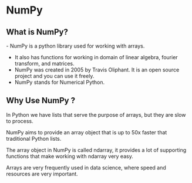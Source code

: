 <h1>NumPy<br></h1>

<h2>What is NumPy?<br></h2>
<p>- NumPy is a python library used for working with arrays.<br>

- It also has functions for working in domain of linear algebra, fourier transform, and matrices.<br>
- NumPy was created in 2005 by Travis Oliphant. It is an open source project and you can use it freely.<br>
- NumPy stands for Numerical Python.<br></p>

<h2>Why Use NumPy ?<br></h2>

<p>In Python we have lists that serve the purpose of arrays, but they are slow to process.<br>

NumPy aims to provide an array object that is up to 50x faster that traditional Python lists.<br>

The array object in NumPy is called ndarray, it provides a lot of supporting functions that make working with ndarray very easy.<br>

Arrays are very frequently used in data science, where speed and resources are very important.<br></p>

